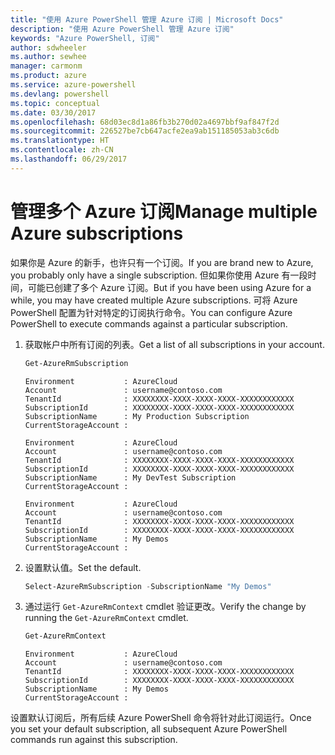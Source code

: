 ```yaml
---
title: "使用 Azure PowerShell 管理 Azure 订阅 | Microsoft Docs"
description: "使用 Azure PowerShell 管理 Azure 订阅"
keywords: "Azure PowerShell, 订阅"
author: sdwheeler
ms.author: sewhee
manager: carmonm
ms.product: azure
ms.service: azure-powershell
ms.devlang: powershell
ms.topic: conceptual
ms.date: 03/30/2017
ms.openlocfilehash: 68d03ec8d1a86fb3b270d02a4697bbf9af847f2d
ms.sourcegitcommit: 226527be7cb647acfe2ea9ab151185053ab3c6db
ms.translationtype: HT
ms.contentlocale: zh-CN
ms.lasthandoff: 06/29/2017
---
```

# <a name="manage-multiple-azure-subscriptions"></a><span data-ttu-id="b38b7-104">管理多个 Azure 订阅</span><span class="sxs-lookup"><span data-stu-id="b38b7-104">Manage multiple Azure subscriptions</span></span>

<span data-ttu-id="b38b7-105">如果你是 Azure 的新手，也许只有一个订阅。</span><span class="sxs-lookup"><span data-stu-id="b38b7-105">If you are brand new to Azure, you probably only have a single subscription.</span></span> <span data-ttu-id="b38b7-106">但如果你使用 Azure 有一段时间，可能已创建了多个 Azure 订阅。</span><span class="sxs-lookup"><span data-stu-id="b38b7-106">But if you have been using Azure for a while, you may have created multiple Azure subscriptions.</span></span> <span data-ttu-id="b38b7-107">可将 Azure PowerShell 配置为针对特定的订阅执行命令。</span><span class="sxs-lookup"><span data-stu-id="b38b7-107">You can configure Azure PowerShell to execute commands against a particular subscription.</span></span>

1. <span data-ttu-id="b38b7-108">获取帐户中所有订阅的列表。</span><span class="sxs-lookup"><span data-stu-id="b38b7-108">Get a list of all subscriptions in your account.</span></span>

    ```powershell
    Get-AzureRmSubscription
    ```

    ```
    Environment           : AzureCloud
    Account               : username@contoso.com
    TenantId              : XXXXXXXX-XXXX-XXXX-XXXX-XXXXXXXXXXXX
    SubscriptionId        : XXXXXXXX-XXXX-XXXX-XXXX-XXXXXXXXXXXX
    SubscriptionName      : My Production Subscription
    CurrentStorageAccount :

    Environment           : AzureCloud
    Account               : username@contoso.com
    TenantId              : XXXXXXXX-XXXX-XXXX-XXXX-XXXXXXXXXXXX
    SubscriptionId        : XXXXXXXX-XXXX-XXXX-XXXX-XXXXXXXXXXXX
    SubscriptionName      : My DevTest Subscription
    CurrentStorageAccount :

    Environment           : AzureCloud
    Account               : username@contoso.com
    TenantId              : XXXXXXXX-XXXX-XXXX-XXXX-XXXXXXXXXXXX
    SubscriptionId        : XXXXXXXX-XXXX-XXXX-XXXX-XXXXXXXXXXXX
    SubscriptionName      : My Demos
    CurrentStorageAccount :
    ```

2. <span data-ttu-id="b38b7-109">设置默认值。</span><span class="sxs-lookup"><span data-stu-id="b38b7-109">Set the default.</span></span>

    ```powershell
    Select-AzureRmSubscription -SubscriptionName "My Demos"
    ```

3. <span data-ttu-id="b38b7-110">通过运行 `Get-AzureRmContext` cmdlet 验证更改。</span><span class="sxs-lookup"><span data-stu-id="b38b7-110">Verify the change by running the `Get-AzureRmContext` cmdlet.</span></span>

    ```powershell
    Get-AzureRmContext
    ```

    ```
    Environment           : AzureCloud
    Account               : username@contoso.com
    TenantId              : XXXXXXXX-XXXX-XXXX-XXXX-XXXXXXXXXXXX
    SubscriptionId        : XXXXXXXX-XXXX-XXXX-XXXX-XXXXXXXXXXXX
    SubscriptionName      : My Demos
    CurrentStorageAccount :
    ```

<span data-ttu-id="b38b7-111">设置默认订阅后，所有后续 Azure PowerShell 命令将针对此订阅运行。</span><span class="sxs-lookup"><span data-stu-id="b38b7-111">Once you set your default subscription, all subsequent Azure PowerShell commands run against this subscription.</span></span>
